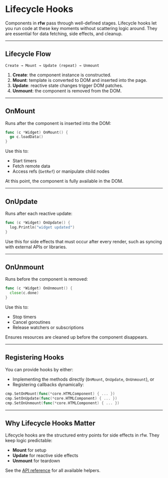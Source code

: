 # Lifecycle Hooks

Components in **rfw** pass through well-defined stages. Lifecycle hooks let you run code at these key moments without scattering logic around. They are essential for data fetching, side effects, and cleanup.

---

## Lifecycle Flow

```
Create → Mount → Update (repeat) → Unmount
```

1. **Create**: the component instance is constructed.
2. **Mount**: template is converted to DOM and inserted into the page.
3. **Update**: reactive state changes trigger DOM patches.
4. **Unmount**: the component is removed from the DOM.

---

## OnMount

Runs after the component is inserted into the DOM:

```go
func (c *Widget) OnMount() {
  go c.loadData()
}
```

Use this to:

* Start timers
* Fetch remote data
* Access refs (`GetRef`) or manipulate child nodes

At this point, the component is fully available in the DOM.

---

## OnUpdate

Runs after each reactive update:

```go
func (c *Widget) OnUpdate() {
  log.Println("widget updated")
}
```

Use this for side effects that must occur after every render, such as syncing with external APIs or libraries.

---

## OnUnmount

Runs before the component is removed:

```go
func (c *Widget) OnUnmount() {
  close(c.done)
}
```

Use this to:

* Stop timers
* Cancel goroutines
* Release watchers or subscriptions

Ensures resources are cleaned up before the component disappears.

---

## Registering Hooks

You can provide hooks by either:

* Implementing the methods directly (`OnMount`, `OnUpdate`, `OnUnmount`), or
* Registering callbacks dynamically:

```go
cmp.SetOnMount(func(*core.HTMLComponent) { ... })
cmp.SetOnUpdate(func(*core.HTMLComponent) { ... })
cmp.SetOnUnmount(func(*core.HTMLComponent) { ... })
```

---

## Why Lifecycle Hooks Matter

Lifecycle hooks are the structured entry points for side effects in rfw. They keep logic predictable:

* **Mount** for setup
* **Update** for reactive side effects
* **Unmount** for teardown

See the [API reference](../api/core#lifecycle-hooks) for all available helpers.
